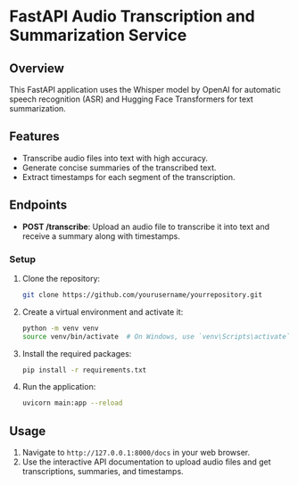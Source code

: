 # FastAPI Audio Transcription and Summarization Service

## Overview
This FastAPI application uses the Whisper model by OpenAI for automatic speech recognition (ASR) and Hugging Face Transformers for text summarization.

## Features
- Transcribe audio files into text with high accuracy.
- Generate concise summaries of the transcribed text.
- Extract timestamps for each segment of the transcription.

## Endpoints
- **POST /transcribe**: Upload an audio file to transcribe it into text and receive a summary along with timestamps.

### Setup
1. Clone the repository:
    ```bash
    git clone https://github.com/yourusername/yourrepository.git
    ```

2. Create a virtual environment and activate it:
    ```bash
    python -m venv venv
    source venv/bin/activate  # On Windows, use `venv\Scripts\activate`
    ```

3. Install the required packages:
    ```bash
    pip install -r requirements.txt
    ```

4. Run the application:
    ```bash
    uvicorn main:app --reload
    ```

## Usage
1. Navigate to `http://127.0.0.1:8000/docs` in your web browser.
2. Use the interactive API documentation to upload audio files and get transcriptions, summaries, and timestamps.

